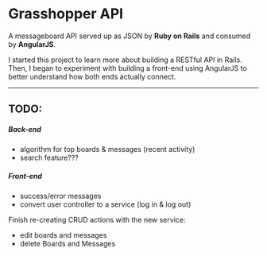 # Grasshopper API

A messageboard API served up as JSON by **Ruby on Rails** and consumed by **AngularJS**.

I started this project to learn more about building a RESTful API in Rails.
Then, I began to experiment with building a front-end using AngularJS to better understand how both ends actually connect.
____________

## TODO:

##### Back-end
- algorithm for top boards & messages (recent activity)
- search feature???

##### Front-end
- success/error messages
- convert user controller to a service (log in & log out)

Finish re-creating CRUD actions with the new service:
  - edit boards and messages
  - delete Boards and Messages




